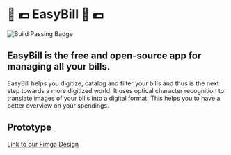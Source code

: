# 	:receipt: :euro:	 __EasyBill__ 	:receipt: :euro:	

![Build Passing Badge](https://api.travis-ci.com/mobileappdevhm20/team-project-team_6.svg?branch=develop)

## EasyBill is the free and open-source app for managing all your bills.

EasyBill helps you digitize, catalog and filter your bills and thus is the next step towards a more digitized world. It uses optical character recognition to translate images of your bills into a digital format. This helps you to have a better overview on your spendings.

## Prototype

[Link to our Fimga Design](https://www.figma.com/file/U0r2xmu9Fyja9gI72Z8CTx/EasyBill)
